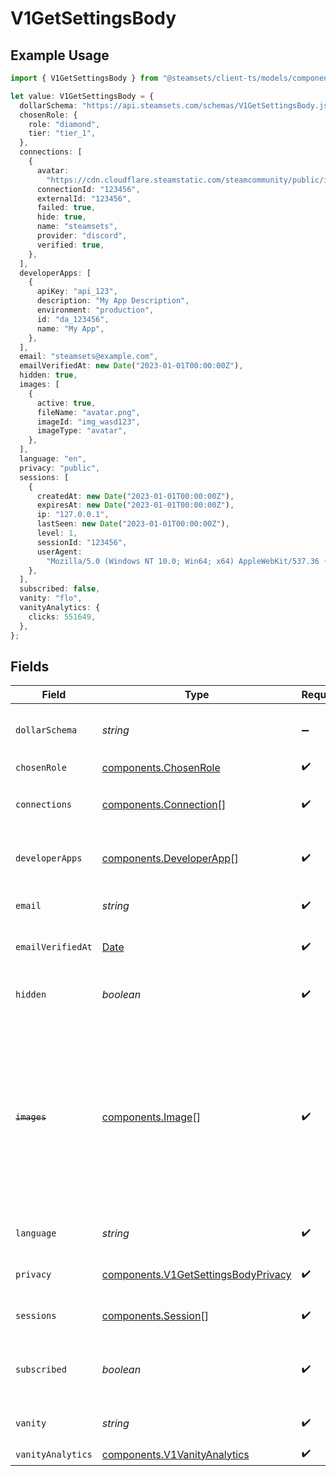 # V1GetSettingsBody

## Example Usage

```typescript
import { V1GetSettingsBody } from "@steamsets/client-ts/models/components";

let value: V1GetSettingsBody = {
  dollarSchema: "https://api.steamsets.com/schemas/V1GetSettingsBody.json",
  chosenRole: {
    role: "diamond",
    tier: "tier_1",
  },
  connections: [
    {
      avatar:
        "https://cdn.cloudflare.steamstatic.com/steamcommunity/public/images/avatars/f1/f1a1d2c3d0c9d1e1f2f3f4f5f6f7f8f9.jpg",
      connectionId: "123456",
      externalId: "123456",
      failed: true,
      hide: true,
      name: "steamsets",
      provider: "discord",
      verified: true,
    },
  ],
  developerApps: [
    {
      apiKey: "api_123",
      description: "My App Description",
      environment: "production",
      id: "da_123456",
      name: "My App",
    },
  ],
  email: "steamsets@example.com",
  emailVerifiedAt: new Date("2023-01-01T00:00:00Z"),
  hidden: true,
  images: [
    {
      active: true,
      fileName: "avatar.png",
      imageId: "img_wasd123",
      imageType: "avatar",
    },
  ],
  language: "en",
  privacy: "public",
  sessions: [
    {
      createdAt: new Date("2023-01-01T00:00:00Z"),
      expiresAt: new Date("2023-01-01T00:00:00Z"),
      ip: "127.0.0.1",
      lastSeen: new Date("2023-01-01T00:00:00Z"),
      level: 1,
      sessionId: "123456",
      userAgent:
        "Mozilla/5.0 (Windows NT 10.0; Win64; x64) AppleWebKit/537.36 (KHTML, like Gecko) Chrome/91.0.4472.124 Safari/537.36",
    },
  ],
  subscribed: false,
  vanity: "flo",
  vanityAnalytics: {
    clicks: 551649,
  },
};
```

## Fields

| Field                                                                                                                                               | Type                                                                                                                                                | Required                                                                                                                                            | Description                                                                                                                                         | Example                                                                                                                                             |
| --------------------------------------------------------------------------------------------------------------------------------------------------- | --------------------------------------------------------------------------------------------------------------------------------------------------- | --------------------------------------------------------------------------------------------------------------------------------------------------- | --------------------------------------------------------------------------------------------------------------------------------------------------- | --------------------------------------------------------------------------------------------------------------------------------------------------- |
| `dollarSchema`                                                                                                                                      | *string*                                                                                                                                            | :heavy_minus_sign:                                                                                                                                  | A URL to the JSON Schema for this object.                                                                                                           | https://api.steamsets.com/schemas/V1GetSettingsBody.json                                                                                            |
| `chosenRole`                                                                                                                                        | [components.ChosenRole](../../models/components/chosenrole.md)                                                                                      | :heavy_check_mark:                                                                                                                                  | N/A                                                                                                                                                 |                                                                                                                                                     |
| `connections`                                                                                                                                       | [components.Connection](../../models/components/connection.md)[]                                                                                    | :heavy_check_mark:                                                                                                                                  | The connections the account has                                                                                                                     |                                                                                                                                                     |
| `developerApps`                                                                                                                                     | [components.DeveloperApp](../../models/components/developerapp.md)[]                                                                                | :heavy_check_mark:                                                                                                                                  | The developer apps the account has                                                                                                                  |                                                                                                                                                     |
| `email`                                                                                                                                             | *string*                                                                                                                                            | :heavy_check_mark:                                                                                                                                  | The email the account is using                                                                                                                      | steamsets@example.com                                                                                                                               |
| `emailVerifiedAt`                                                                                                                                   | [Date](https://developer.mozilla.org/en-US/docs/Web/JavaScript/Reference/Global_Objects/Date)                                                       | :heavy_check_mark:                                                                                                                                  | The time the email was verified                                                                                                                     | 2023-01-01T00:00:00Z                                                                                                                                |
| `hidden`                                                                                                                                            | *boolean*                                                                                                                                           | :heavy_check_mark:                                                                                                                                  | Whether the account is hidden in the leaderboards                                                                                                   | true                                                                                                                                                |
| ~~`images`~~                                                                                                                                        | [components.Image](../../models/components/image.md)[]                                                                                              | :heavy_check_mark:                                                                                                                                  | : warning: ** DEPRECATED **: This will be removed in a future release, please migrate away from it as soon as possible.<br/><br/>The images the account has |                                                                                                                                                     |
| `language`                                                                                                                                          | *string*                                                                                                                                            | :heavy_check_mark:                                                                                                                                  | The language the account is using                                                                                                                   | en                                                                                                                                                  |
| `privacy`                                                                                                                                           | [components.V1GetSettingsBodyPrivacy](../../models/components/v1getsettingsbodyprivacy.md)                                                          | :heavy_check_mark:                                                                                                                                  | The privacy of the account                                                                                                                          | public                                                                                                                                              |
| `sessions`                                                                                                                                          | [components.Session](../../models/components/session.md)[]                                                                                          | :heavy_check_mark:                                                                                                                                  | The sessions the account has                                                                                                                        |                                                                                                                                                     |
| `subscribed`                                                                                                                                        | *boolean*                                                                                                                                           | :heavy_check_mark:                                                                                                                                  | Whether the account is subscribed to marketing emails                                                                                               |                                                                                                                                                     |
| `vanity`                                                                                                                                            | *string*                                                                                                                                            | :heavy_check_mark:                                                                                                                                  | The vanity the account is using                                                                                                                     | flo                                                                                                                                                 |
| `vanityAnalytics`                                                                                                                                   | [components.V1VanityAnalytics](../../models/components/v1vanityanalytics.md)                                                                        | :heavy_check_mark:                                                                                                                                  | N/A                                                                                                                                                 |                                                                                                                                                     |